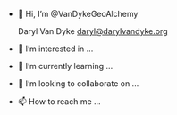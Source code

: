 - 👋 Hi, I’m @VanDykeGeoAlchemy
  
  Daryl Van Dyke
  daryl@darylvandyke.org
  
- 👀 I’m interested in ...
- 🌱 I’m currently learning ...
- 💞️ I’m looking to collaborate on ...
- 📫 How to reach me ...



<!---
VanDykeGeoAlchemy/VanDykeGeoAlchemy is a ✨ special ✨ repository because its `README.md` (this file) appears on your GitHub profile.
You can click the Preview link to take a look at your changes.
--->

